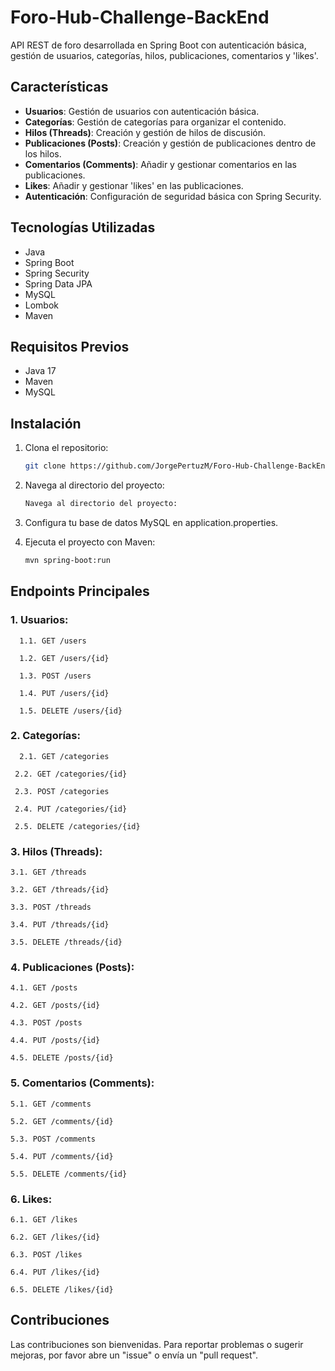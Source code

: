 # Foro-Hub-Challenge-BackEnd

API REST de foro desarrollada en Spring Boot con autenticación básica, gestión de usuarios, categorías, hilos, publicaciones, comentarios y 'likes'.

## Características

- **Usuarios**: Gestión de usuarios con autenticación básica.
- **Categorías**: Gestión de categorías para organizar el contenido.
- **Hilos (Threads)**: Creación y gestión de hilos de discusión.
- **Publicaciones (Posts)**: Creación y gestión de publicaciones dentro de los hilos.
- **Comentarios (Comments)**: Añadir y gestionar comentarios en las publicaciones.
- **Likes**: Añadir y gestionar 'likes' en las publicaciones.
- **Autenticación**: Configuración de seguridad básica con Spring Security.

## Tecnologías Utilizadas

- Java
- Spring Boot
- Spring Security
- Spring Data JPA
- MySQL
- Lombok
- Maven

## Requisitos Previos

- Java 17
- Maven
- MySQL

## Instalación

1. Clona el repositorio:

   ```bash
   git clone https://github.com/JorgePertuzM/Foro-Hub-Challenge-BackEnd.git

2. Navega al directorio del proyecto:

   ```bash
   Navega al directorio del proyecto:
   
3. Configura tu base de datos MySQL en application.properties.

4. Ejecuta el proyecto con Maven:

    ```bash
    mvn spring-boot:run

## Endpoints Principales

### 1. Usuarios:
   
      1.1. GET /users
  
      1.2. GET /users/{id}
  
      1.3. POST /users
  
      1.4. PUT /users/{id}
  
      1.5. DELETE /users/{id}


### 2. Categorías:

      2.1. GET /categories

     2.2. GET /categories/{id}
  
     2.3. POST /categories

     2.4. PUT /categories/{id}

     2.5. DELETE /categories/{id}

### 3. Hilos (Threads):
    
    3.1. GET /threads

    3.2. GET /threads/{id}

    3.3. POST /threads

    3.4. PUT /threads/{id}

    3.5. DELETE /threads/{id}

### 4. Publicaciones (Posts):
    4.1. GET /posts
  
    4.2. GET /posts/{id}
  
    4.3. POST /posts
  
    4.4. PUT /posts/{id}
  
    4.5. DELETE /posts/{id}

### 5. Comentarios (Comments):
    
    5.1. GET /comments
    
    5.2. GET /comments/{id}
  
    5.3. POST /comments
    
    5.4. PUT /comments/{id}
  
    5.5. DELETE /comments/{id}

### 6. Likes:
    
    6.1. GET /likes
  
    6.2. GET /likes/{id}
  
    6.3. POST /likes
  
    6.4. PUT /likes/{id}
  
    6.5. DELETE /likes/{id}

## Contribuciones

Las contribuciones son bienvenidas. Para reportar problemas o sugerir mejoras, por favor abre un "issue" o envía un "pull request".























